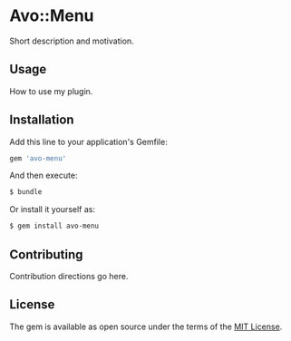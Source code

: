 # Avo::Menu
Short description and motivation.

## Usage
How to use my plugin.

## Installation
Add this line to your application's Gemfile:

```ruby
gem 'avo-menu'
```

And then execute:
```bash
$ bundle
```

Or install it yourself as:
```bash
$ gem install avo-menu
```

## Contributing
Contribution directions go here.

## License
The gem is available as open source under the terms of the [MIT License](https://opensource.org/licenses/MIT).
